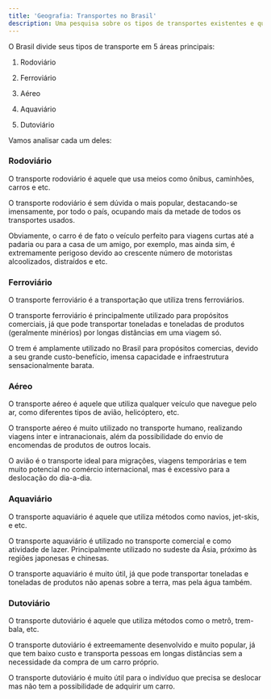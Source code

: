 ```yaml
---
title: 'Geografia: Transportes no Brasil'
description: Uma pesquisa sobre os tipos de transportes existentes e quais os mais e menos eficientes no Brasil.
---
```


O Brasil divide seus tipos de transporte em 5 áreas principais:

1. Rodoviário

2. Ferroviário

3. Aéreo

4. Aquaviário

5. Dutoviário

Vamos analisar cada um deles:

### Rodoviário

O transporte rodoviário é aquele que usa meios como ônibus, caminhões, carros e etc. 

O transporte rodoviário é sem dúvida o mais popular, destacando-se imensamente, por todo o país, ocupando mais da metade de todos os transportes usados.

Obviamente, o carro é de fato o veículo perfeito para viagens curtas até a padaria ou para a casa de um amigo, por exemplo, mas ainda sim,  é extremamente perigoso devido ao crescente número de motoristas alcoolizados, distraídos e etc.

### Ferroviário

O transporte ferroviário é a transportação que utiliza trens ferroviários.

O transporte ferroviário é principalmente utilizado para propósitos comerciais, já que pode transportar toneladas e toneladas de produtos (geralmente minérios) por longas distâncias em uma viagem só.

O trem é amplamente utilizado no Brasil para propósitos comercias, devido a seu grande custo-benefício, imensa capacidade e infraestrutura sensacionalmente barata.

### Aéreo

O transporte aéreo é aquele que utiliza qualquer veículo que navegue pelo ar, como diferentes tipos de avião, helicóptero, etc.

O transporte aéreo é muito utilizado no transporte humano, realizando viagens inter e intranacionais, além da possibilidade do envio de encomendas de produtos de outros locais.

O avião é o transporte ideal para migrações, viagens temporárias e tem muito potencial no comércio internacional, mas é excessivo para a deslocação do dia-a-dia.

### Aquaviário

O transporte aquaviário é aquele que utiliza métodos como navios, jet-skis, e etc.

O transporte aquaviário é utilizado no transporte comercial e como atividade de lazer. Principalmente utilizado no sudeste da Ásia, próximo às regiões japonesas e chinesas. 

O transporte aquaviário é muito útil, já que pode transportar toneladas e toneladas de produtos não apenas sobre a terra, mas pela água também.

### Dutoviário

O transporte dutoviário é aquele que utiliza métodos como o metrô, trem-bala, etc.

O transporte dutoviário é extreemamente desenvolvido e muito popular, já que tem baixo custo e transporta pessoas em longas distâncias sem a necessidade da compra de um carro próprio.

O transporte dutoviário é muito útil para o indivíduo que precisa se deslocar mas não tem a possibilidade de adquirir um carro.
